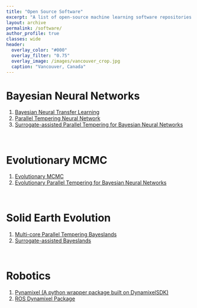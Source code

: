 ```yaml
---
title: "Open Source Software"
excerpt: "A list of open-source machine learning software repositories developed as part of research projects"
layout: archive
permalink: /software/
author_profile: true
classes: wide
header:
  overlay_color: "#000"
  overlay_filter: "0.75"
  overlay_image: /images/vancouver_crop.jpg
  caption: "Vancouver, Canada"
---
```


# Bayesian Neural Networks

 1. [Bayesian Neural Transfer Learning](https://github.com/sydney-machine-learning/Bayesian-neural-transfer-learning)
 2. [Parallel Tempering Neural Network](https://github.com/sydney-machine-learning/parallel-tempering-neural-net)
 3. [Surrogate-assisted Parallel Tempering for Bayesian Neural Networks](https://github.com/sydney-machine-learning/surrogate-assisted-parallel-tempering)

<br>

 # Evolutionary MCMC
 
 1. [Evolutionary MCMC](https://github.com/rohitash-chandra/Bayesian-neuroevolution/tree/9a769995ff5594e0fa8d8c226fcbd2174c68aa1f)
 2. [Evolutionary Parallel Tempering for Bayesian Neural Networks](https://github.com/sydney-machine-learning/evolutionary-pt)

<br>

# Solid Earth Evolution
 1. [Multi-core Parallel Tempering Bayeslands](https://github.com/intelligentEarth/pt-Bayeslands)
 2. [Surrogate-assisted Bayeslands](https://github.com/intelligentEarth/surrogate-pt-Bayeslands)

<br>

# Robotics
 1. [Pynamixel (A python wrapper package built on DynamixelSDK)](https://github.com/SRM-Team-Humanoid/pynamixel)
 2. [ROS Dynamixel Package](https://github.com/SRM-Team-Humanoid/ros_dynamixel)